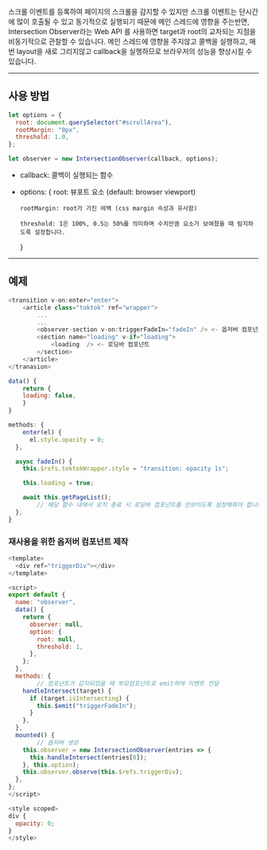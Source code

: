 스크롤 이벤트를 등록하여 페이지의 스크롤을 감지할 수 있지만 스크롤 이벤트는 단시간에 많이 호출될 수 있고 동기적으로 실행되기 때문에 메인 스레드에 영향을 주는반면, Intersection Observer라는 Web API 를 사용하면 target과 root의 교차되는 지점을 비동기적으로 관찰할 수 있습니다.
메인 스레드에 영향을 주지않고 콜백을 실행하고, 매번 layout을 새로 그리지않고 callback을 실행하므로 브라우저의 성능을 향상시킬 수 있습니다.

---

## 사용 방법

```js
let options = {
  root: document.querySelector("#scrollArea"),
  rootMargin: "0px",
  threshold: 1.0,
};

let observer = new IntersectionObserver(callback, options);
```

- callback: 콜백이 실행되는 함수
- options: {
  root: 뷰포트 요소 (default: browser viewport)

      rootMargin: root가 가진 여백 (css margin 속성과 유사함)

      threshold: 1은 100%, 0.5는 50%를 의미하며 수치만큼 요소가 보여졌을 때 탐지하도록 설정합니다.

  }

---

## 예제

```js
<transition v-on:enter="enter">
	<article class="toktok" ref="wrapper">
		...
		...
		<observer-section v-on:triggerFadeIn="fadeIn" /> <- 옵저버 컴포넌트
		<section name="loading" v-if="loading">
			<loading  /> <- 로딩바 컴포넌트
		</section>
	</article>
</tranasion>

data() {
	return {
    loading: false,
	}
}

methods: {
	enter(el) {
      el.style.opacity = 0;
  },

  async fadeIn() {
    this.$refs.toktokWrapper.style = "transition: opacity 1s";

    this.loading = true;

    await this.getPageList();
		// 해당 함수 내에서 로직 종료 시 로딩바 컴포넌트를 안보이도록 설정해줘야 합니다.
  },
}

```

### 재사용을 위한 옵저버 컴포넌트 제작

```js
<template>
  <div ref="triggerDiv"></div>
</template>

<script>
export default {
  name: "observer",
  data() {
    return {
      observer: null,
      option: {
        root: null,
        threshold: 1,
      },
    };
  },
  methods: {
		// 컴포넌트가 감지되었을 때 부모컴포넌트로 emit하여 이벤트 전달
    handleIntersect(target) {
      if (target.isIntersecting) {
        this.$emit("triggerFadeIn");
      }
    },
  },
  mounted() {
		// 옵저버 생성
    this.observer = new IntersectionObserver(entries => {
      this.handleIntersect(entries[0]);
    }, this.option);
    this.observer.observe(this.$refs.triggerDiv);
  },
};
</script>

<style scoped>
div {
  opacity: 0;
}
</style>

```
